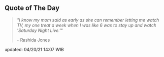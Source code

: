 ## Quote of The Day
> *"I know my mom said as early as she can remember letting me watch TV, my one treat a week when I was like 6 was to stay up and watch 'Saturday Night Live.'"*
>
>\- Rashida Jones

updated: 04/20/21 14:07 WIB
